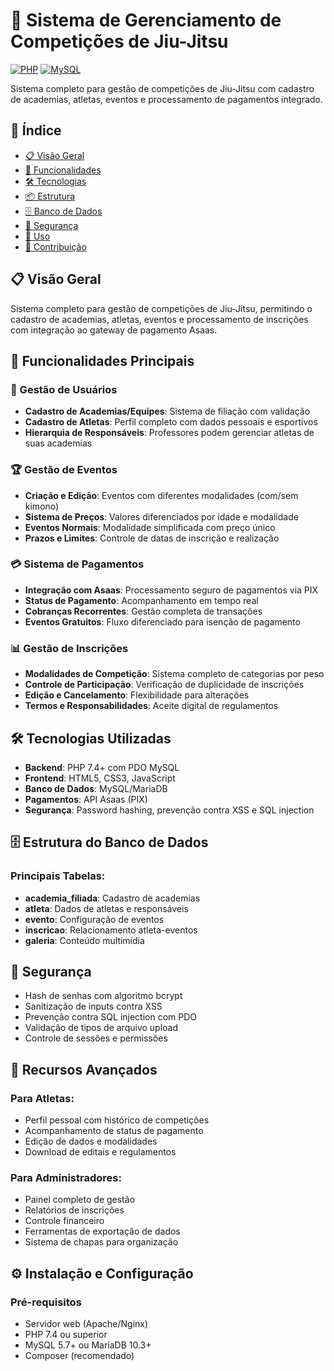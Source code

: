 # 🥋 Sistema de Gerenciamento de Competições de Jiu-Jitsu

[![PHP](https://img.shields.io/badge/PHP-7.4%2B-777BB4?logo=php)](https://php.net)
[![MySQL](https://img.shields.io/badge/MySQL-5.7%2B-4479A1?logo=mysql)](https://mysql.com)

Sistema completo para gestão de competições de Jiu-Jitsu com cadastro de academias, atletas, eventos e processamento de pagamentos integrado.

## 📑 Índice

- [📋 Visão Geral](#-visão-geral)
- [🚀 Funcionalidades](#-funcionalidades-principais)
- [🛠️ Tecnologias](#-tecnologias-utilizadas)
- [📦 Estrutura](#-estrutura-do-projeto)
- [🗄️ Banco de Dados](#-estrutura-do-banco-de-dados)
- [🔐 Segurança](#-segurança)
- [📱 Uso](#-como-utilizar)
- [🤝 Contribuição](#-contribuição)

## 📋 Visão Geral

Sistema completo para gestão de competições de Jiu-Jitsu, permitindo o cadastro de academias, atletas, eventos e processamento de inscrições com integração ao gateway de pagamento Asaas.

## 🚀 Funcionalidades Principais

### 👥 Gestão de Usuários
- **Cadastro de Academias/Equipes**: Sistema de filiação com validação
- **Cadastro de Atletas**: Perfil completo com dados pessoais e esportivos
- **Hierarquia de Responsáveis**: Professores podem gerenciar atletas de suas academias

### 🏆 Gestão de Eventos
- **Criação e Edição**: Eventos com diferentes modalidades (com/sem kimono)
- **Sistema de Preços**: Valores diferenciados por idade e modalidade
- **Eventos Normais**: Modalidade simplificada com preço único
- **Prazos e Limites**: Controle de datas de inscrição e realização

### 💳 Sistema de Pagamentos
- **Integração com Asaas**: Processamento seguro de pagamentos via PIX
- **Status de Pagamento**: Acompanhamento em tempo real
- **Cobranças Recorrentes**: Gestão completa de transações
- **Eventos Gratuitos**: Fluxo diferenciado para isenção de pagamento

### 📊 Gestão de Inscrições
- **Modalidades de Competição**: Sistema completo de categorias por peso
- **Controle de Participação**: Verificação de duplicidade de inscrições
- **Edição e Cancelamento**: Flexibilidade para alterações
- **Termos e Responsabilidades**: Aceite digital de regulamentos

## 🛠️ Tecnologias Utilizadas

- **Backend**: PHP 7.4+ com PDO MySQL
- **Frontend**: HTML5, CSS3, JavaScript
- **Banco de Dados**: MySQL/MariaDB
- **Pagamentos**: API Asaas (PIX)
- **Segurança**: Password hashing, prevenção contra XSS e SQL injection


## 🗄️ Estrutura do Banco de Dados

### Principais Tabelas:
- **academia_filiada**: Cadastro de academias
- **atleta**: Dados de atletas e responsáveis
- **evento**: Configuração de eventos
- **inscricao**: Relacionamento atleta-eventos
- **galeria**: Conteúdo multimídia

## 🔐 Segurança

- Hash de senhas com algoritmo bcrypt
- Sanitização de inputs contra XSS
- Prevenção contra SQL injection com PDO
- Validação de tipos de arquivo upload
- Controle de sessões e permissões

## 📱 Recursos Avançados

### Para Atletas:
- Perfil pessoal com histórico de competições
- Acompanhamento de status de pagamento
- Edição de dados e modalidades
- Download de editais e regulamentos

### Para Administradores:
- Painel completo de gestão
- Relatórios de inscrições
- Controle financeiro
- Ferramentas de exportação de dados
- Sistema de chapas para organização

## ⚙️ Instalação e Configuração

### Pré-requisitos
- Servidor web (Apache/Nginx)
- PHP 7.4 ou superior
- MySQL 5.7+ ou MariaDB 10.3+
- Composer (recomendado)